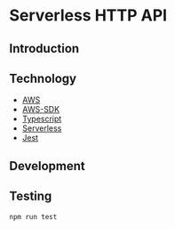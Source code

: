 # Serverless HTTP API

## Introduction

## Technology

- [AWS](https://aws.amazon.com/)
- [AWS-SDK](https://docs.aws.amazon.com/AWSJavaScriptSDK/latest/index.html)
- [Typescript](https://www.typescriptlang.org/docs/home.html)
- [Serverless](https://www.serverless.com/framework/docs/)
- [Jest](https://jestjs.io/en/)

## Development

## Testing

```
npm run test
```
